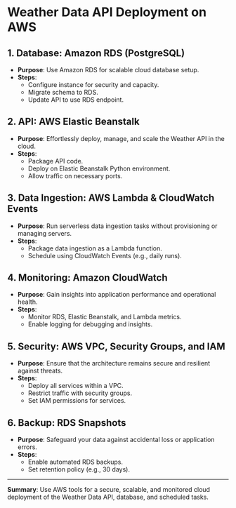 # Weather Data API Deployment on AWS

## 1. Database: Amazon RDS (PostgreSQL)
- **Purpose**: Use Amazon RDS for scalable cloud database setup.
- **Steps**:
  - Configure instance for security and capacity.
  - Migrate schema to RDS.
  - Update API to use RDS endpoint.

## 2. API: AWS Elastic Beanstalk
- **Purpose**: Effortlessly deploy, manage, and scale the Weather API in the cloud.
- **Steps**:
  - Package API code.
  - Deploy on Elastic Beanstalk Python environment.
  - Allow traffic on necessary ports.

## 3. Data Ingestion: AWS Lambda & CloudWatch Events
- **Purpose**: Run serverless data ingestion tasks without provisioning or managing servers.
- **Steps**:
  - Package data ingestion as a Lambda function.
  - Schedule using CloudWatch Events (e.g., daily runs).

## 4. Monitoring: Amazon CloudWatch
- **Purpose**: Gain insights into application performance and operational health.
- **Steps**:
  - Monitor RDS, Elastic Beanstalk, and Lambda metrics.
  - Enable logging for debugging and insights.

## 5. Security: AWS VPC, Security Groups, and IAM
- **Purpose**: Ensure that the architecture remains secure and resilient against threats.
- **Steps**:
  - Deploy all services within a VPC.
  - Restrict traffic with security groups.
  - Set IAM permissions for services.

## 6. Backup: RDS Snapshots
- **Purpose**: Safeguard your data against accidental loss or application errors.
- **Steps**:
  - Enable automated RDS backups.
  - Set retention policy (e.g., 30 days).

---

**Summary**: Use AWS tools for a secure, scalable, and monitored cloud deployment of the Weather Data API, database, and scheduled tasks.
